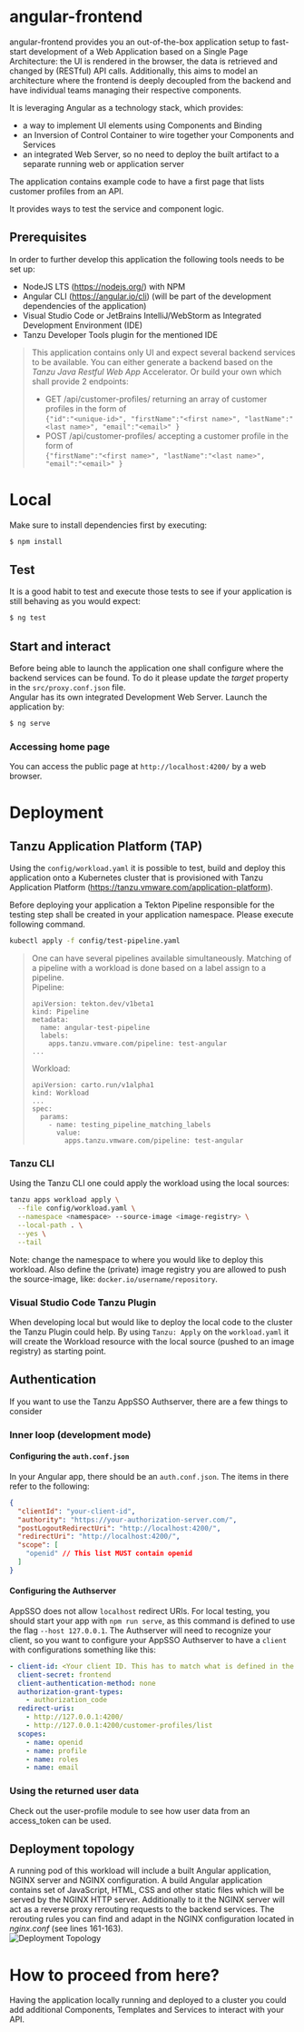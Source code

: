 # angular-frontend

angular-frontend provides you an out-of-the-box application setup to fast-start development of a Web Application based
on a Single Page Architecture: the UI is rendered in the browser, the data is retrieved and changed by (RESTful) API calls. Additionally, this aims to model an architecture where the frontend is deeply decoupled from the backend and have individual teams managing their respective components.

It is leveraging Angular as a technology stack, which provides:
- a way to implement UI elements using Components and Binding
- an Inversion of Control Container to wire together your Components and Services
- an integrated Web Server, so no need to deploy the built artifact to a separate running web or application server

The application contains example code to have a first page that lists customer profiles from an API.

It provides ways to test the service and component logic.

## Prerequisites
In order to further develop this application the following tools needs to be set up:
- NodeJS LTS (https://nodejs.org/) with NPM
- Angular CLI (https://angular.io/cli) (will be part of the development dependencies of the application)
- Visual Studio Code or JetBrains IntelliJ/WebStorm as Integrated Development Environment (IDE)
- Tanzu Developer Tools plugin for the mentioned IDE

> This application contains only UI and expect several backend services to be available. You can either generate a backend based
> on the *Tanzu Java Restful Web App* Accelerator. Or build your own which shall provide 2 endpoints:
> - GET /api/customer-profiles/ returning an array of customer profiles in the form of  
> ```{"id":"<unique-id>", "firstName":"<first name>", "lastName":"<last name>", "email":"<email>" }```
> - POST /api/customer-profiles/ accepting a customer profile in the form of  
> ```{"firstName":"<first name>", "lastName":"<last name>", "email":"<email>" }```

# Local
Make sure to install dependencies first by executing:
```bash
$ npm install
```

## Test
It is a good habit to test and execute those tests to see if your application is still behaving as you would expect:

```bash
$ ng test
```

## Start and interact
Before being able to launch the application one shall configure where the backend services can be found. To do it please update the *target*
property in the `src/proxy.conf.json` file.  
Angular has its own integrated Development Web Server. Launch the application by:
```bash
$ ng serve
```

### Accessing home page
You can access the public page at `http://localhost:4200/` by a web browser.

# Deployment
## Tanzu Application Platform (TAP)
Using the `config/workload.yaml` it is possible to test, build and deploy this application onto a
Kubernetes cluster that is provisioned with Tanzu Application Platform (https://tanzu.vmware.com/application-platform).

Before deploying your application a Tekton Pipeline responsible for the testing step shall be created in your application
namespace. Please execute following command.

```bash
kubectl apply -f config/test-pipeline.yaml
```

> One can have several pipelines available simultaneously. Matching of a pipeline with a workload is done based on a label assign to a pipeline.  
> Pipeline:
> ```
> apiVersion: tekton.dev/v1beta1
> kind: Pipeline
> metadata:
>   name: angular-test-pipeline
>   labels:
>     apps.tanzu.vmware.com/pipeline: test-angular
> ...
> ```  
> Workload:
> ```
> apiVersion: carto.run/v1alpha1
> kind: Workload
> ...
> spec:
>   params:
>     - name: testing_pipeline_matching_labels
>       value:
>         apps.tanzu.vmware.com/pipeline: test-angular
> ``` 

### Tanzu CLI
Using the Tanzu CLI one could apply the workload using the local sources:
```bash
tanzu apps workload apply \
  --file config/workload.yaml \
  --namespace <namespace> --source-image <image-registry> \
  --local-path . \
  --yes \
  --tail
````

Note: change the namespace to where you would like to deploy this workload. Also define the (private) image registry you
are allowed to push the source-image, like: `docker.io/username/repository`.

### Visual Studio Code Tanzu Plugin
When developing local but would like to deploy the local code to the cluster the Tanzu Plugin could help.
By using `Tanzu: Apply` on the `workload.yaml` it will create the Workload resource with the local source (pushed to an image registry) as
starting point.

## Authentication
If you want to use the Tanzu AppSSO Authserver, there are a few things to consider

### Inner loop (development mode)
#### Configuring the `auth.conf.json`
In your Angular app, there should be an `auth.conf.json`. The items in there refer to the following:
```json
{
  "clientId": "your-client-id",
  "authority": "https://your-authorization-server.com/",
  "postLogoutRedirectUri": "http://localhost:4200/",
  "redirectUri": "http://localhost:4200/",
  "scope": [
    "openid" // This list MUST contain openid
  ]
}
```

#### Configuring the Authserver
AppSSO does not allow `localhost` redirect URIs. For local testing, you should start your app with `npm run serve`, as this command
is defined to use the flag `--host 127.0.0.1`. The Authserver will need to recognize your client, so you want to configure your AppSSO Authserver to have a
`client` with configurations something like this:

```yaml
- client-id: <Your client ID. This has to match what is defined in the auth.conf.json>
  client-secret: frontend
  client-authentication-method: none
  authorization-grant-types:
    - authorization_code
  redirect-uris:
    - http://127.0.0.1:4200/
    - http://127.0.0.1:4200/customer-profiles/list
  scopes:
    - name: openid
    - name: profile
    - name: roles
    - name: email
```

### Using the returned user data
Check out the user-profile module to see how user data from an access_token can be used.

## Deployment topology
A running pod of this workload will include a built Angular application, NGINX server and NGINX configuration. A build Angular application 
contains set of JavaScript, HTML, CSS and other static files which will be served by the NGINX HTTP server. Additionally to it the NGINX server
will act as a reverse proxy rerouting requests to the backend services. The rerouting rules you can find and adapt in the NGINX configuration
located in *nginx.conf* (see lines 161-163).  
![Deployment Topology](DeploymentTopology.png)  
 

# How to proceed from here?
Having the application locally running and deployed to a cluster you could add additional Components, Templates and Services to interact
with your API.


